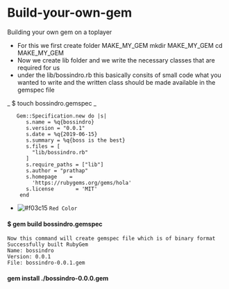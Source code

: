 # Build-your-own-gem
Building your own gem on a toplayer
*  For this we first create folder MAKE_MY_GEM
   mkdir MAKE_MY_GEM
   cd MAKE_MY_GEM
* Now we create lib folder and we write the necessary classes that are required for us
* under the lib/bossindro.rb   this basically consits of small code what you wanted to write and the written class should be made available in the gemspec file

_ $ touch bossindro.gemspec _
      
       Gem::Specification.new do |s|
          s.name = %q{bossindro}
          s.version = "0.0.1"
          s.date = %q{2019-06-15}
          s.summary = %q{boss is the best}
          s.files = [
            "lib/bossindro.rb"
          ]
          s.require_paths = ["lib"]
          s.author = "prathap"
          s.homepage    =
            'https://rubygems.org/gems/hola'
          s.license       = 'MIT'
        end
        
- ![#f03c15](https://placehold.it/15/f03c15/000000?text=+)  `Red Color` 

 #### $ gem build bossindro.gemspec
 
    Now this command will create gemspec file which is of binary format 
    Successfully built RubyGem
    Name: bossindro
    Version: 0.0.1
    File: bossindro-0.0.1.gem
    
 #### gem install ./bossindro-0.0.0.gem   
